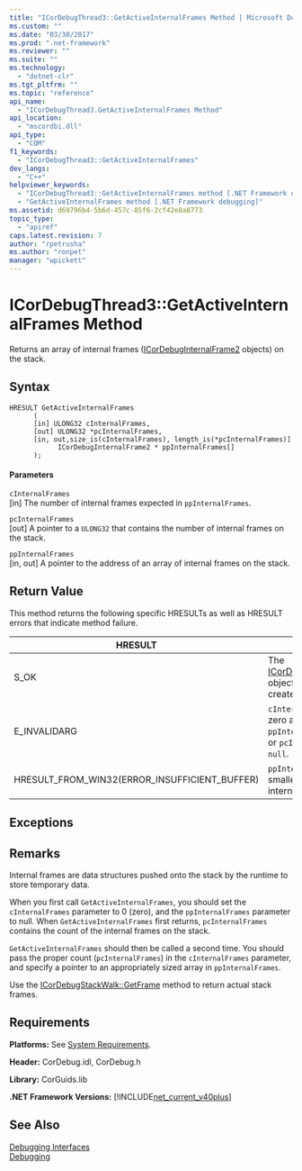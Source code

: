 ```yaml
---
title: "ICorDebugThread3::GetActiveInternalFrames Method | Microsoft Docs"
ms.custom: ""
ms.date: "03/30/2017"
ms.prod: ".net-framework"
ms.reviewer: ""
ms.suite: ""
ms.technology: 
  - "dotnet-clr"
ms.tgt_pltfrm: ""
ms.topic: "reference"
api_name: 
  - "ICorDebugThread3.GetActiveInternalFrames Method"
api_location: 
  - "mscordbi.dll"
api_type: 
  - "COM"
f1_keywords: 
  - "ICorDebugThread3::GetActiveInternalFrames"
dev_langs: 
  - "C++"
helpviewer_keywords: 
  - "ICorDebugThread3::GetActiveInternalFrames method [.NET Framework debugging]"
  - "GetActiveInternalFrames method [.NET Framework debugging]"
ms.assetid: d69796b4-5b6d-457c-85f6-2cf42e8a8773
topic_type: 
  - "apiref"
caps.latest.revision: 7
author: "rpetrusha"
ms.author: "ronpet"
manager: "wpickett"
---
```

# ICorDebugThread3::GetActiveInternalFrames Method
Returns an array of internal frames ([ICorDebugInternalFrame2](../../../../docs/framework/unmanaged-api/debugging/icordebuginternalframe2-interface.md) objects) on the stack.  
  
## Syntax  
  
```  
HRESULT GetActiveInternalFrames  
      (  
      [in] ULONG32 cInternalFrames,  
      [out] ULONG32 *pcInternalFrames,  
      [in, out,size_is(cInternalFrames), length_is(*pcInternalFrames)]  
            ICorDebugInternalFrame2 * ppInternalFrames[]  
      );  
```  
  
#### Parameters  
 `cInternalFrames`  
 [in] The number of internal frames expected in `ppInternalFrames`.  
  
 `pcInternalFrames`  
 [out] A pointer to a `ULONG32` that contains the number of internal frames on the stack.  
  
 `ppInternalFrames`  
 [in, out] A pointer to the address of an array of internal frames on the stack.  
  
## Return Value  
 This method returns the following specific HRESULTs as well as HRESULT errors that indicate method failure.  
  
|HRESULT|Description|  
|-------------|-----------------|  
|S_OK|The [ICorDebugInternalFrame2](../../../../docs/framework/unmanaged-api/debugging/icordebuginternalframe2-interface.md) object was successfully created.|  
|E_INVALIDARG|`cInternalFrames` is not zero and `ppInternalFrames` is `null`, or `pcInternalFrames` is `null`.|  
|HRESULT_FROM_WIN32(ERROR_INSUFFICIENT_BUFFER)|`ppInternalFrames` is smaller than the count of internal frames.|  
  
## Exceptions  
  
## Remarks  
 Internal frames are data structures pushed onto the stack by the runtime to store temporary data.  
  
 When you first call `GetActiveInternalFrames`, you should set the `cInternalFrames` parameter to 0 (zero), and the `ppInternalFrames` parameter to null. When `GetActiveInternalFrames` first returns, `pcInternalFrames` contains the count of the internal frames on the stack.  
  
 `GetActiveInternalFrames` should then be called a second time. You should pass the proper count (`pcInternalFrames`) in the `cInternalFrames` parameter, and specify a pointer to an appropriately sized array in `ppInternalFrames`.  
  
 Use the [ICorDebugStackWalk::GetFrame](../../../../docs/framework/unmanaged-api/debugging/icordebugthread3-getactiveinternalframes-method.md) method to return actual stack frames.  
  
## Requirements  
 **Platforms:** See [System Requirements](../../../../docs/framework/get-started/system-requirements.md).  
  
 **Header:** CorDebug.idl, CorDebug.h  
  
 **Library:** CorGuids.lib  
  
 **.NET Framework Versions:** [!INCLUDE[net_current_v40plus](../../../../includes/net-current-v40plus-md.md)]  
  
## See Also  
 [Debugging Interfaces](../../../../docs/framework/unmanaged-api/debugging/debugging-interfaces.md)   
 [Debugging](../../../../docs/framework/unmanaged-api/debugging/index.md)